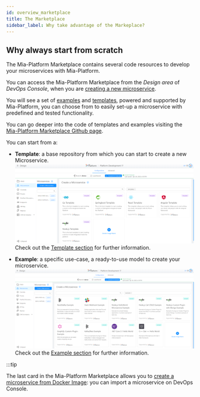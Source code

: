 ```yaml
---
id: overview_marketplace
title: The Marketplace
sidebar_label: Why take advantage of the Markeplace?
---
```

## Why always start from scratch

The Mia-Platform Marketplace contains several code resources to develop your microservices with Mia-Platform.

You can access the Mia-Platform Marketplace from the *Design area* of *DevOps Console*, when you are [creating a new microservice](./../development_suite/api-console/api-design/services.md#how-to-create-a-microservice-from-an-example-or-from-a-template).

You will see a set of [examples](./examples/mia_examples.md) and [templates](./templates/mia_templates.md), powered and supported by Mia-Platform, you can choose from to easily set-up a microservice with predefined and tested functionality.

You can go deeper into the code of templates and examples visiting the [Mia-Platform Marketplace Github page](https://github.com/mia-platform-marketplace).

You can start from a:

* **Template**: a base repository from which you can start to create a new Microservice.  
![new-templates](./img/new-templates.png)
Check out the [Template section](./templates/mia_templates.md) for further information.

* **Example**: a specific use-case, a ready-to-use model to create your microservice.  
![new-examples](img/new-examples.png)
Check out the [Example section](./examples/mia_examples.md) for further information.

:::tip

The last card in the Mia-Platform Marketplace allows you to [create a microservice from Docker Image](./../development_suite/api-console/api-design/services.md#how-to-create-a-microservice-from-a-docker-image): you can import a microservice on DevOps Console.

